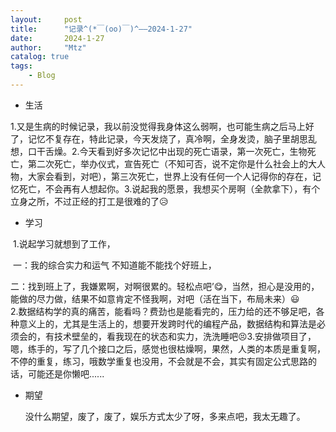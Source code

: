 ```yaml
---
layout:     post
title:      "记录^(*￣(oo)￣)^——2024-1-27"
date:       2024-1-27
author:     "Mtz"
catalog: true
tags:
    - Blog
---
```


*  生活

​                1.又是生病的时候记录，我以前没觉得我身体这么弱啊，也可能生病之后马上好了，记忆不复存在，特此记录，今天发烧了，真冷啊，全身发烫，脑子里胡思乱想，口干舌燥。
​                2.今天看到好多次记忆中出现的死亡语录，第一次死亡，生物死亡，第二次死亡，举办仪式，宣告死亡（不知可否，说不定你是什么社会上的大人物，大家会看到，对吧），第三次死亡，世界上没有任何一个人记得你的存在，记忆死亡，不会再有人想起你。
​                3.说起我的愿景，我想买个房啊（全款拿下），有个立身之所，不过正经的打工是很难的了😥

* 学习  

​            1.说起学习就想到了工作，    

​                              一：我的综合实力和运气 不知道能不能找个好班上，

​                             二：找到班上了，我嫌累啊，对啊很累的。轻松点吧’😋，当然，担心是没用的，能做的尽力做，结果不如意肯定不怪我啊，对吧（活在当下，布局未来）😃                     
​            2.数据结构学的真的痛苦，能看吗？费劲也是能看完的，压力给的还不够足吧，各种意义上的，尤其是生活上的，想要开发跨时代的编程产品，数据结构和算法是必须会的，有技术壁垒的，看我现在的状态和实力，洗洗睡吧😣
​            3.安排做项目了，嗯，练手的，写了几个接口之后，感觉也很枯燥啊，果然，人类的本质是重复啊，不停的重复，练习，哦数学重复也没用，不会就是不会，其实有固定公式思路的话，可能还是你懒吧......

*  期望 

   没什么期望，废了，废了，娱乐方式太少了呀，多来点吧，我太无趣了。


​       


